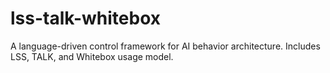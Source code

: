 # lss-talk-whitebox
A language-driven control framework for AI behavior architecture. Includes LSS, TALK, and Whitebox usage model.
